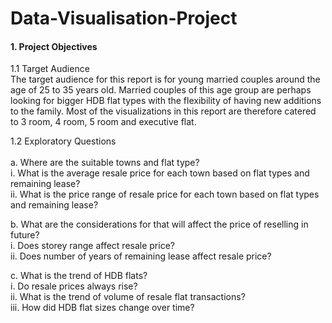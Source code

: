 # Data-Visualisation-Project

#### 1.	Project Objectives

1.1 Target Audience<br>
The target audience for this report is for young married couples around the age of 25 to 35 years old. Married couples of this age group are perhaps looking for bigger HDB flat types with the flexibility of having new additions to the family. Most of the visualizations in this report are therefore catered to 3 room, 4 room, 5 room and executive flat.<br>

1.2 Exploratory Questions<br><br>
a.	Where are the suitable towns and flat type?<br>
i.	What is the average resale price for each town based on flat types and remaining lease?<br>
ii.	What is the price range of resale price for each town based on flat types and remaining lease?<br>

b.	What are the considerations for that will affect the price of reselling in future?<br>
i.	Does storey range affect resale price?<br>
ii.	Does number of years of remaining lease affect resale price?<br>

c.	What is the trend of HDB flats?<br>
i.	Do resale prices always rise?<br>
ii.	What is the trend of volume of resale flat transactions?<br>
iii.	How did HDB flat sizes change over time?<br>
